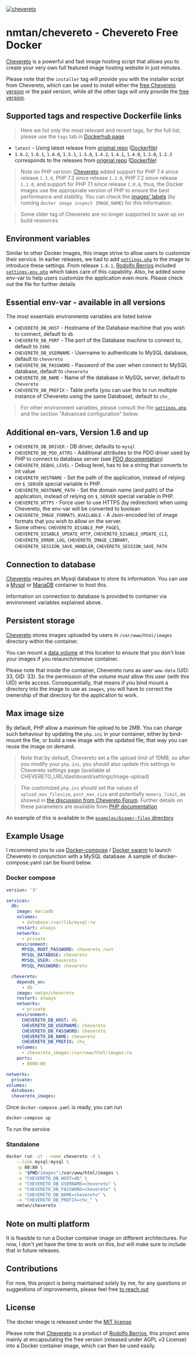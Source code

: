 [cheveretourl]: https://chevereto.com/
[cheveretogithub]: https://github.com/rodber/chevereto-free

[![chevereto](http://chevereto.com/app/themes/v3/img/chevereto-blue.svg)][cheveretourl]

# nmtan/chevereto - Chevereto Free Docker

[Chevereto][cheveretourl] is a powerful and fast image hosting script that allows you to create your very own full featured image hosting website in just minutes.

Please note that the `installer` tag will provide you with the installer script
from Chevereto, which can be used to install either the [free Chevereto version][cheveretogithub]
or the paid version, while all the other tags will only provide the [free version][cheveretogithub].

## Supported tags and respective Dockerfile links

> Here we list only the most relevant and recent tags, for the full list, please
use the `tags` tab in [Dockerhub page](https://hub.docker.com/r/nmtan/chevereto)

* `latest` - Using latest release from [original repo][cheveretogithub] ([Dockerfile](https://github.com/tanmng/docker-chevereto/blob/master/latest/Dockerfile))
* `1.6.2`, `1.6.1`, `1.6.0`, `1.5.1`, `1.5.0`, `1.4.2`, `1.4.1`, `1.4.0`, `1.3.0`, `1.2.3` corresponds to the releases from [original repo][cheveretogithub] ([Dockerfile](https://github.com/tanmng/docker-chevereto/blob/master/latest/Dockerfile))


> Note on PHP version: [Chevereto](cheveretourl) added support for PHP 7.4 since release `1.3.0`, PHP 7.3 since release `1.2.0`, PHP 7.2 since release `1.1.0`, and support for PHP 7.1 since release `1.0.6`, thus, the Docker images use the appropriate version of PHP to ensure the best performance and stability. You can check the [images' labels](https://docs.docker.com/config/labels-custom-metadata/) (by running `docker image inspect IMAGE_NAME`) for this information.

> Some older tag of Chevereto are no longer supported to save up on build resources

## Environment variables

Similar to other Docker images, this image strive to allow users to customize their service. In earlier releases, we had to add [`settings.php`](https://github.com/tanmng/docker-chevereto/blob/master/settings.php) to the image to introduce these settings. From release `1.6.1`, [Rodolfo Berrios](http://rodolfoberrios.com/) included [`settings-env.php`](https://github.com/rodber/chevereto-free/blob/1.6/app/settings-env.php) which takes care of this capability. Also, he added some env-var to help users customize the application even more. Please check out the file for further details

## Essential env-var - available in all versions

The most essentials environments variables are listed below

* `CHEVERETO_DB_HOST` - Hostname of the Database machine that you wish to connect, default to `db`
* `CHEVERETO_DB_PORT` - The port of the Database machine to connect to, default to `3306`
* `CHEVERETO_DB_USERNAME` - Username to authenticate to MySQL database, default to `chevereto`
* `CHEVERETO_DB_PASSWORD` - Password of the user when connect to MySQL database, default to `chevereto`
* `CHEVERETO_DB_NAME` - Name of the database in MySQL server, default to `chevereto`
* `CHEVERETO_DB_PREFIX` - Table prefix (you can use this to run multiple instance of Chevereto using the same Database), default to `chv_`

> For other environment variables, please consult the file [`settings.php`](https://github.com/tanmng/docker-chevereto/blob/master/settings.php) and the section "Advanced configuration" below.

## Additional en-vars, Version 1.6 and up

* `CHEVERETO_DB_DRIVER` - DB driver, defaults to `mysql`
* `CHEVERETO_DB_PDO_ATTRS` - Additional attributes to the PDO driver used by PHP to connect to database server (see [PDO documentation](https://www.php.net/manual/en/ref.pdo-mysql.php))
* `CHEVERETO_DEBUG_LEVEL` - Debug level, has to be a string that converts to int value
* `CHEVERETO_HOSTNAME` - Set the path of the application, instead of relying on `$_SERVER` special variable in PHP.
* `CHEVERETO_HOSTNAME_PATH` - Set the domain name (and path) of the application, instead of relying on `$_SERVER` special variable in PHP.
* `CHEVERETO_HTTPS` - Force user to use HTTPS (by redirection) when using Chevereto, the env-var will be converted to boolean
* `CHEVERETO_IMAGE_FORMATS_AVAILABLE` - A Json-encoded list of image formats that you wish to allow on the server.
* Some others: `CHEVERETO_DISABLE_PHP_PAGES`, `CHEVERETO_DISABLE_UPDATE_HTTP`, `CHEVERETO_DISABLE_UPDATE_CLI`, `CHEVERETO_ERROR_LOG`, `CHEVERETO_IMAGE_LIBRARY`, `CHEVERETO_SESSION_SAVE_HANDLER`, `CHEVERETO_SESSION_SAVE_PATH`

## Connection to database

[Chevereto][cheveretourl] requires an Mysql database to store its information. You can use a [Mysql](https://hub.docker.com/_/mysql/) or [MariaDB](https://hub.docker.com/_/mariadb/) container to host this.

Information on connection to database is provided to container via environment variables explained above.

## Persistent storage

[Chevereto][cheveretourl] stores images uploaded by users in `/var/www/html/images` directory within the container.

You can mount a [data volume](https://docs.docker.com/engine/tutorials/dockervolumes/#data-volumes) at this location to ensure that you don't lose your images if you relaunch/remove container.

Please note that inside the container, Chevereto runs as user `www-data` (UID: 33, GID: 33). So the permission of the volume must allow this user (with this UID) write access. Consequentially, that means if you bind mount a directory into the image to use as `images`, you will have to correct the ownership of that directory for the application to work.

## Max image size

By default, PHP allow a maximum file upload to be 2MB. You can change such behaviour by updating the `php.ini` in your container, either by bind-mount the file, or build a new image with the updated file, that way you can reuse the image on demand.

> Note that by default, Chevereto set a file upload limit of 10MB, so after you modify your `php.ini`, you should also update this settings in Chevereto settings page (available at CHEVERETO_URL/dashboard/settings/image-upload)

> The customized `php.ini` should set the values of `upload_max_filesize`, `post_max_size` and potentially `memory_limit`, as showed in [the discussion from Chevereto Forum](https://chevereto.com/community/threads/chevereto-supports-only-2mb-max-upload-size.4729/). Further details on these parameters are available from [PHP documentation](http://php.net/manual/en/ini.core.php)

An example of this is available in the [`examples/bigger-files` directory](examples/bigger-files)

## Example Usage

I recommend you to use [Docker-compose](https://docs.docker.com/compose/) / [Docker swarm](https://docs.docker.com/engine/swarm/) to launch Chevereto in conjunction with a MySQL database. A sample of docker-compose.yaml can be found below.

### Docker compose

```yaml
version: '3'

services:
  db:
    image: mariadb
    volumes:
      - database:/var/lib/mysql:rw
    restart: always
    networks:
      - private
    environment:
      MYSQL_ROOT_PASSWORD: chevereto_root
      MYSQL_DATABASE: chevereto
      MYSQL_USER: chevereto
      MYSQL_PASSWORD: chevereto

  chevereto:
    depends_on:
      - db
    image: nmtan/chevereto
    restart: always
    networks:
      - private
    environment:
      CHEVERETO_DB_HOST: db
      CHEVERETO_DB_USERNAME: chevereto
      CHEVERETO_DB_PASSWORD: chevereto
      CHEVERETO_DB_NAME: chevereto
      CHEVERETO_DB_PREFIX: chv_
    volumes:
      - chevereto_images:/var/www/html/images:rw
    ports:
      - 8080:80

networks:
  private:
volumes:
  database:
  chevereto_images:
```

Once `docker-compose.yaml` is ready, you can run

```bash
docker-compose up
```

To run the service

### Standalone

```bash
docker run -it --name chevereto -d \
    --link mysql:mysql \
    -p 80:80 \
    -v "$PWD/images":/var/www/html/images \
    -e "CHEVERETO_DB_HOST=db" \
    -e "CHEVERETO_DB_USERNAME=chevereto" \
    -e "CHEVERETO_DB_PASSWORD=chevereto" \
    -e "CHEVERETO_DB_NAME=chevereto" \
    -e "CHEVERETO_DB_PREFIX=chv_" \
    nmtan/chevereto
```

## Note on multi platform

It is feasible to run a Docker container image on different architectures. For now, I don't yet have the time to work on this, but will make sure to include that in future releases.

## Contributions

For now, this project is being maintained solely by me, for any questions or suggestions of improvements, please feel free [to reach out](mailto:tan.mng90@gmail.com)

## License

The docker image is released under the [MIT license](LICENSE)

Please note that [Chevereto](cheveretourl) is a product of [Rodolfo Berrios](http://rodolfoberrios.com/), this project aims mainly at encapsulating the free version (released under AGPL v3 License) into a Docker container image, which can then be used easily.
